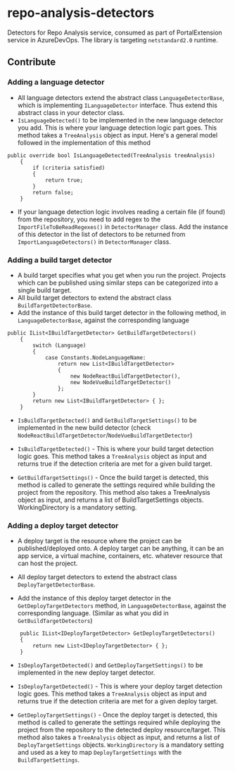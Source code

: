 # repo-analysis-detectors
Detectors for Repo Analysis service, consumed as part of PortalExtension service in AzureDevOps. The library is targeting `netstandard2.0` runtime.

## Contribute

### Adding a language detector

- All language detectors extend the abstract class `LanguageDetectorBase`, which is implementing `ILanguageDetector` interface. Thus extend this abstract class in your detector class.
- `IsLanguageDetected()` to be implemented in the new language detector you add. This is where your language detection logic part goes. This method takes a `TreeAnalysis` object as input. Here's a general model followed in the implementation of this method
```
public override bool IsLanguageDetected(TreeAnalysis treeAnalysis)
    {
        if (criteria satisfied)
        {
            return true;
        }
        return false;
    }
```
- If your language detection logic involves reading a certain file (if found) from the repository, you need to add regex to the `ImportFileToBeReadRegexes()` in `DetectorManager` class. Add the instance of this detector in the list of detectors to be returned from `ImportLanguageDetectors()` in `DetectorManager` class.

### Adding a build target detector

- A build target specifies what you get when you run the project. Projects which can be published using similar steps can be categorized into a single build target. 
- All build target detectors to extend the abstract class `BuildTargetDetectorBase`. 
- Add the instance of this build target detector in the following method, in `LanguageDetectorBase`, against the corresponding language
```
public IList<IBuildTargetDetector> GetBuildTargetDetectors()
    {
        switch (Language)
        {
            case Constants.NodeLanguageName:
                return new List<IBuildTargetDetector>
                {
                    new NodeReactBuildTargetDetector(),
                    new NodeVueBuildTargetDetector()
                };
        }
        return new List<IBuildTargetDetector> { };
    }
```
- `IsBuildTargetDetected()` and `GetBuildTargetSettings()` to be implemented in the new build detector (check `NodeReactBuildTargetDetector`/`NodeVueBuildTargetDetector`)

- `IsBuildTargetDetected()` - This is where your build target detection logic goes. This method takes a `TreeAnalysis` object as input and returns true if the detection criteria are met for a given build target.

- `GetBuildTargetSettings()` - Once the build target is detected, this method is called to generate the settings required while building the project from the repository. This method also takes a TreeAnalysis object as input, and returns a list of BuildTargetSettings objects. WorkingDirectory is a mandatory setting.

### Adding a deploy target detector

- A deploy target is the resource where the project can be published/deployed onto. A deploy target can be anything, it can be an app service, a virtual machine, containers, etc. whatever resource that can host the project.

- All deploy target detectors to extend the abstract class `DeployTargetDetectorBase`.

- Add the instance of this deploy target detector in the `GetDeployTargetDetectors` method, in `LanguageDetectorBase`, against the corresponding language. (Similar as what you did in `GetBuildTargetDetectors`)
```
    public IList<IDeployTargetDetector> GetDeployTargetDetectors()
    {
        return new List<IDeployTargetDetector> { };
    }
```

- `IsDeployTargetDetected()` and `GetDeployTargetSettings()` to be implemented in the new deploy target detector.

- `IsDeployTargetDetected()` - This is where your deploy target detection logic goes. This method takes a `TreeAnalysis` object as input and returns true if the detection criteria are met for a given deploy target.

- `GetDeployTargetSettings()` - Once the deploy target is detected, this method is called to generate the settings required while deploying the project from the repository to the detected deploy resource/target. This method also takes a `TreeAnalysis` object as input, and returns a list of `DeployTargetSettings` objects. `WorkingDirectory` is a mandatory setting and used as a key to map `DeployTargetSettings` with the `BuildTargetSettings`.
